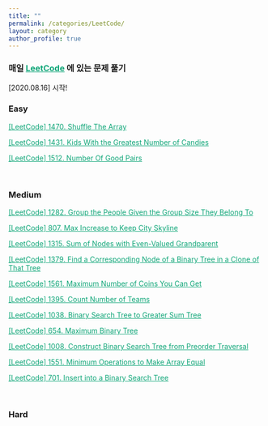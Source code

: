 ```yaml
---
title: ""
permalink: /categories/LeetCode/
layout: category
author_profile: true
---
```


### 매일 <a href="https://leetcode.com/" style="color:#0FA678" target="_blank">LeetCode</a> 에 있는 문제 풀기

[2020.08.16] 시작!

### Easy

<a href="https://nam-ki-bok.github.io/leetcode/Leet_Shuffle/" style="color:#0FA678">[LeetCode] 1470. Shuffle The Array</a>

<a href="https://nam-ki-bok.github.io/leetcode/Leet_Candies/" style="color:#0FA678">[LeetCode] 1431. Kids With the Greatest Number of Candies</a>

<a href="https://nam-ki-bok.github.io/leetcode/Leet_GoodPairs/" style="color:#0FA678">[LeetCode] 1512. Number Of Good Pairs</a>

<br>

### Medium

<a href="https://nam-ki-bok.github.io/leetcode/Leet_GroupPeople/" style="color:#0FA678">[LeetCode] 1282. Group the People Given the Group Size They Belong To</a>

<a href="https://nam-ki-bok.github.io/leetcode/Leet_Skyline/" style="color:#0FA678">[LeetCode] 807. Max Increase to Keep City Skyline</a>

<a href="https://nam-ki-bok.github.io/leetcode/Leet_EvenGrande/" style="color:#0FA678">[LeetCode] 1315. Sum of Nodes with Even-Valued Grandparent</a>

<a href="https://nam-ki-bok.github.io/leetcode/Leet_FindNode/" style="color:#0FA678">[LeetCode] 1379. Find a Corresponding Node of a Binary Tree in a Clone of That Tree</a>

<a href="https://nam-ki-bok.github.io/leetcode/Leet_MaxCoin/" style="color:#0FA678">[LeetCode] 1561. Maximum Number of Coins You Can Get</a>

<a href="https://nam-ki-bok.github.io/leetcode/Leet_Soldier/" style="color:#0FA678">[LeetCode] 1395. Count Number of Teams</a>

<a href="https://nam-ki-bok.github.io/leetcode/Leet_SumOfTree/" style="color:#0FA678">[LeetCode] 1038. Binary Search Tree to Greater Sum Tree</a>

<a href="https://nam-ki-bok.github.io/leetcode/Leet_MaximumTree/" style="color:#0FA678">[LeetCode] 654. Maximum Binary Tree</a>

<a href="https://nam-ki-bok.github.io/leetcode/Leet_MakeBST/" style="color:#0FA678">[LeetCode] 1008. Construct Binary Search Tree from Preorder Traversal</a>

<a href="https://nam-ki-bok.github.io/leetcode/Leet_MakeSameARr/" style="color:#0FA678">[LeetCode] 1551. Minimum Operations to Make Array Equal</a>

<a href="https://nam-ki-bok.github.io/leetcode/Leet_MakeBST2/" style="color:#0FA678">[LeetCode] 701. Insert into a Binary Search Tree</a>

<br>

### Hard

